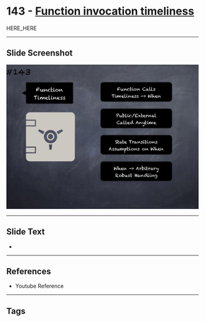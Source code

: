 # 143 - [Function invocation timeliness](Function%20invocation%20timeliness.md)

HERE_HERE

___
## Slide Screenshot
![0143.png](../../images/pitfalls_and_best_practices201/143.png)
___
## Slide Text
- 
___
## References
- Youtube Reference
___
## Tags